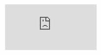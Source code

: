 ![](http://firedpot.com/images/sculptures/20110517-ff3r9f7uhc1qh5kj4npg2uwsx.jpg!:../sculptures.html)
